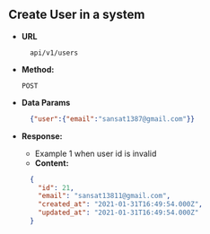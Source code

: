 **Create User in a system**
----

* **URL**
  ```
    api/v1/users
  ```

* **Method:**

  ```
  POST
  ```

* **Data Params**

  ``` json
    {"user":{"email":"sansat1387@gmail.com"}}
  ```

* **Response:**
  - Example 1 when user id is invalid
   * **Content:** <br />
    ``` json
      {
        "id": 21,
        "email": "sansat13811@gmail.com",
        "created_at": "2021-01-31T16:49:54.000Z",
        "updated_at": "2021-01-31T16:49:54.000Z"
      }
    ```
